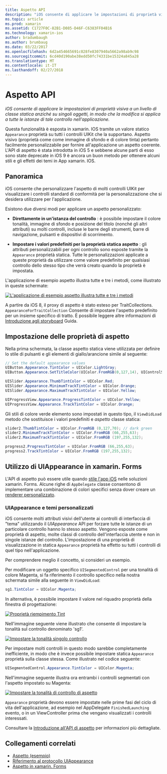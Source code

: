 ```yaml
---
title: Aspetto API
description: "iOS consente di applicare le impostazioni di proprietà visiva a un livello di classe statica anziché su singoli oggetti, in modo che la modifica si applica a tutte le istanze di tale controllo nell'applicazione."
ms.topic: article
ms.prod: xamarin
ms.assetid: C1727F0C-82B1-D085-D46F-C6383FF04B16
ms.technology: xamarin-ios
author: bradumbaugh
ms.author: brumbaug
ms.date: 03/22/2017
ms.openlocfilehash: 6d2a454665691c028fe8307940a5662a98ab9c98
ms.sourcegitcommit: 6cd40d190abe38edd50fc74331be15324a845a28
ms.translationtype: MT
ms.contentlocale: it-IT
ms.lasthandoff: 02/27/2018
---
```

# <a name="appearance-api"></a>Aspetto API

_iOS consente di applicare le impostazioni di proprietà visiva a un livello di classe statica anziché su singoli oggetti, in modo che la modifica si applica a tutte le istanze di tale controllo nell'applicazione._

Questa funzionalità è esposta in xamarin. IOS tramite un valore statico `Appearance` proprietà su tutti i controlli UIKit che la supportano. Aspetto visivo (proprietà come come immagine di sfondo e di colore tinta) pertanto facilmente personalizzabile per fornire all'applicazione un aspetto coerente. L'API di aspetto è stata introdotta in iOS 5 e sebbene alcune parti di esso sono state deprecate in iOS 9 è ancora un buon metodo per ottenere alcuni stili e gli effetti dei temi in App xamarin. IOS.

## <a name="overview"></a>Panoramica

iOS consente che personalizzare l'aspetto di molti controlli UIKit per visualizzare i controlli standard di conformità per la personalizzazione che si desidera utilizzare per l'applicazione.

Esistono due diversi modi per applicare un aspetto personalizzato:

- **Direttamente in un'istanza del controllo** : è possibile impostare il colore tonalità, immagine di sfondo e posizione del titolo (nonché gli altri attributi) su molti controlli, incluse le barre degli strumenti, barre di navigazione, pulsanti e dispositivi di scorrimento.

- **Impostare i valori predefiniti per la proprietà statica aspetto** : gli attributi personalizzabili per ogni controllo sono esposte tramite la `Appearance` proprietà statica. Tutte le personalizzazioni applicate a queste proprietà da utilizzare come valore predefinito per qualsiasi controllo dello stesso tipo che verrà creato quando la proprietà è impostata.

L'applicazione di esempio aspetto illustra tutte e tre i metodi, come illustrato in queste schermate:

 [ ![](introduction-to-the-appearance-api-images/appearance01.png "L'applicazione di esempio aspetto illustra tutte e tre i metodi")](introduction-to-the-appearance-api-images/appearance01.png)

A partire da iOS 8, il proxy di aspetto è stato esteso per TraitCollections.
 `AppearanceForTraitCollection` Consente di impostare l'aspetto predefinito per un insieme specifico di tratto. È possibile leggere altre informazioni di [Introduzione agli storyboard](~/ios/user-interface/storyboards/unified-storyboards.md) Guida.


## <a name="setting-appearance-properties"></a>Impostazione delle proprietà di aspetto

Nella prima schermata, la classe aspetto statica viene utilizzata per definire lo stile di pulsanti e gli elementi di giallo/arancione simile al seguente:

```csharp
// Set the default appearance values
UIButton.Appearance.TintColor = UIColor.LightGray;
UIButton.Appearance.SetTitleColor(UIColor.FromRGB(0,127,14), UIControlState.Normal);

UISlider.Appearance.ThumbTintColor = UIColor.Red;
UISlider.Appearance.MinimumTrackTintColor = UIColor.Orange;
UISlider.Appearance.MaximumTrackTintColor = UIColor.Yellow;

UIProgressView.Appearance.ProgressTintColor = UIColor.Yellow;
UIProgressView.Appearance.TrackTintColor = UIColor.Orange;
```

Gli stili di colore verde elemento sono impostati in questo tipo, il `ViewDidLoad` metodo che sostituisce i valori predefiniti e *aspetto* classe statica:

```csharp
slider2.ThumbTintColor = UIColor.FromRGB (0,127,70); // dark green
slider2.MinimumTrackTintColor = UIColor.FromRGB (66,255,63);
slider2.MaximumTrackTintColor = UIColor.FromRGB (197,255,132);
```

```csharp
progress2.ProgressTintColor = UIColor.FromRGB (66,255,63);
progress2.TrackTintColor = UIColor.FromRGB (197,255,132);
```

## <a name="using-uiappearance-in-xamarinforms"></a>Utilizzo di UIAppearance in xamarin. Forms

L'API di aspetto può essere utile quando [stile l'app iOS](~/xamarin-forms/platform/ios/theme.md#uiappearance) nelle soluzioni xamarin. Forms. Alcune righe di `AppDelegate` classe consentono di implementare una combinazione di colori specifici senza dover creare un [renderer personalizzato](~/xamarin-forms/app-fundamentals/custom-renderer/index.md).


### <a name="custom-themes-and-uiappearance"></a>UIAppearance e temi personalizzati

iOS consente molti attributi visivi dell'utente ai controlli di interfaccia di "tema" utilizzando il *UIAppearance* API per forzare tutte le istanze di un particolare controllo hanno lo stesso aspetto. Vengono esposte come proprietà di aspetto, molte classi di controllo dell'interfaccia utente e non in singole istanze del controllo. L'impostazione di una proprietà di visualizzazione in statica `Appearance` proprietà ha effetto su tutti i controlli di quel tipo nell'applicazione.

Per comprendere meglio il concetto, si consideri un esempio.

Per modificare un oggetto specifico `UISegmentedControl` per una tonalità di colore Magenta, si fa riferimento il controllo specifico nella nostra schermata simile alla seguente in `ViewDidLoad`:

```csharp
sg1.TintColor = UIColor.Magenta;
```

In alternativa, è possibile impostare il valore nel riquadro proprietà della finestra di progettazione: 

[ ![](introduction-to-the-appearance-api-images/propertiespadtint.png "Proprietà riempimento Tint")](introduction-to-the-appearance-api-images/propertiespadtint.png)

Nell'immagine seguente viene illustrato che consente di impostare la tonalità sul controllo denominato 'sg1'.

 [ ![](introduction-to-the-appearance-api-images/image53.png "Impostare la tonalità singolo controllo")](introduction-to-the-appearance-api-images/image53.png)

Per impostare molti controlli in questo modo sarebbe completamente inefficiente, in modo che è invece possibile impostare statica `Appearance` proprietà sulla classe stessa. Come illustrato nel codice seguente:

```csharp
UISegmentedControl.Appearance.TintColor = UIColor.Magenta;
```

Nell'immagine seguente illustra ora entrambi i controlli segmentati con l'aspetto impostato su Magenta:

 [ ![](introduction-to-the-appearance-api-images/image54.png "Impostare la tonalità di controllo di aspetto")](introduction-to-the-appearance-api-images/image54.png)

`Appearance` proprietà devono essere impostate nelle prime fasi del ciclo di vita dell'applicazione, ad esempio nel AppDelegate `FinishedLaunching` evento, o in un ViewController prima che vengano visualizzati i controlli interessati.


Consultare la [Introduzione all'API di aspetto](~/ios/user-interface/ios-ui/introduction-to-the-appearance-api.md) per informazioni più dettagliate.


## <a name="related-links"></a>Collegamenti correlati

- [Aspetto (esempio)](https://developer.xamarin.com/samples/monotouch/IntroToAppearance/)
- [Riferimento al protocollo UIAppearance](https://developer.apple.com/library/ios/documentation/UIKit/Reference/UIAppearance_Protocol/)
- [Aspetto in xamarin. Forms](~/xamarin-forms/platform/ios/theme.md#uiappearance)
